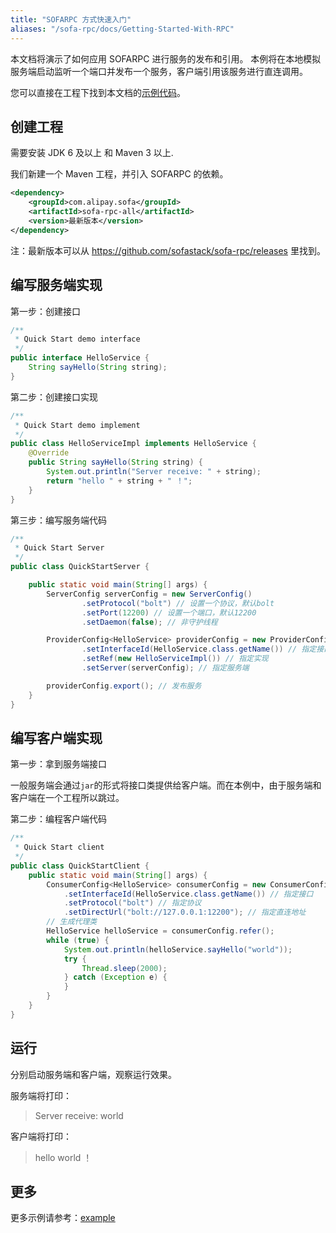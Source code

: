 ```yaml
---
title: "SOFARPC 方式快速入门"
aliases: "/sofa-rpc/docs/Getting-Started-With-RPC"
---
```


本文档将演示了如何应用 SOFARPC 进行服务的发布和引用。
本例将在本地模拟服务端启动监听一个端口并发布一个服务，客户端引用该服务进行直连调用。

您可以直接在工程下找到本文档的[示例代码](https://github.com/sofastack/sofa-rpc/tree/master/example/src/test/java/com/alipay/sofa/rpc/quickstart)。

## 创建工程

需要安装 JDK 6 及以上 和 Maven 3 以上.

我们新建一个 Maven 工程，并引入 SOFARPC 的依赖。

```xml
<dependency>
    <groupId>com.alipay.sofa</groupId>
    <artifactId>sofa-rpc-all</artifactId>
    <version>最新版本</version>
</dependency>
```

注：最新版本可以从 https://github.com/sofastack/sofa-rpc/releases 里找到。


## 编写服务端实现

第一步：创建接口

```java
/**
 * Quick Start demo interface
 */
public interface HelloService {
    String sayHello(String string);
}
```

第二步：创建接口实现

```java
/**
 * Quick Start demo implement
 */
public class HelloServiceImpl implements HelloService {
    @Override
    public String sayHello(String string) {
        System.out.println("Server receive: " + string);
        return "hello " + string + " ！";
    }
}
```

第三步：编写服务端代码

```java
/**
 * Quick Start Server
 */
public class QuickStartServer {

    public static void main(String[] args) {
        ServerConfig serverConfig = new ServerConfig()
                .setProtocol("bolt") // 设置一个协议，默认bolt
                .setPort(12200) // 设置一个端口，默认12200
                .setDaemon(false); // 非守护线程

        ProviderConfig<HelloService> providerConfig = new ProviderConfig<HelloService>()
                .setInterfaceId(HelloService.class.getName()) // 指定接口
                .setRef(new HelloServiceImpl()) // 指定实现
                .setServer(serverConfig); // 指定服务端

        providerConfig.export(); // 发布服务
    }
}
```

## 编写客户端实现

第一步：拿到服务端接口

一般服务端会通过`jar`的形式将接口类提供给客户端。而在本例中，由于服务端和客户端在一个工程所以跳过。

第二步：编程客户端代码

```java
/**
 * Quick Start client
 */
public class QuickStartClient {
    public static void main(String[] args) {
        ConsumerConfig<HelloService> consumerConfig = new ConsumerConfig<HelloService>()
            .setInterfaceId(HelloService.class.getName()) // 指定接口
            .setProtocol("bolt") // 指定协议
            .setDirectUrl("bolt://127.0.0.1:12200"); // 指定直连地址
        // 生成代理类
        HelloService helloService = consumerConfig.refer();
        while (true) {
            System.out.println(helloService.sayHello("world"));
            try {
                Thread.sleep(2000);
            } catch (Exception e) {
            }
        }
    }
}
```

## 运行

分别启动服务端和客户端，观察运行效果。

服务端将打印：

> Server receive: world

客户端将打印：

> hello world ！

## 更多

更多示例请参考：[example](https://github.com/sofastack/sofa-rpc/tree/master/example)
